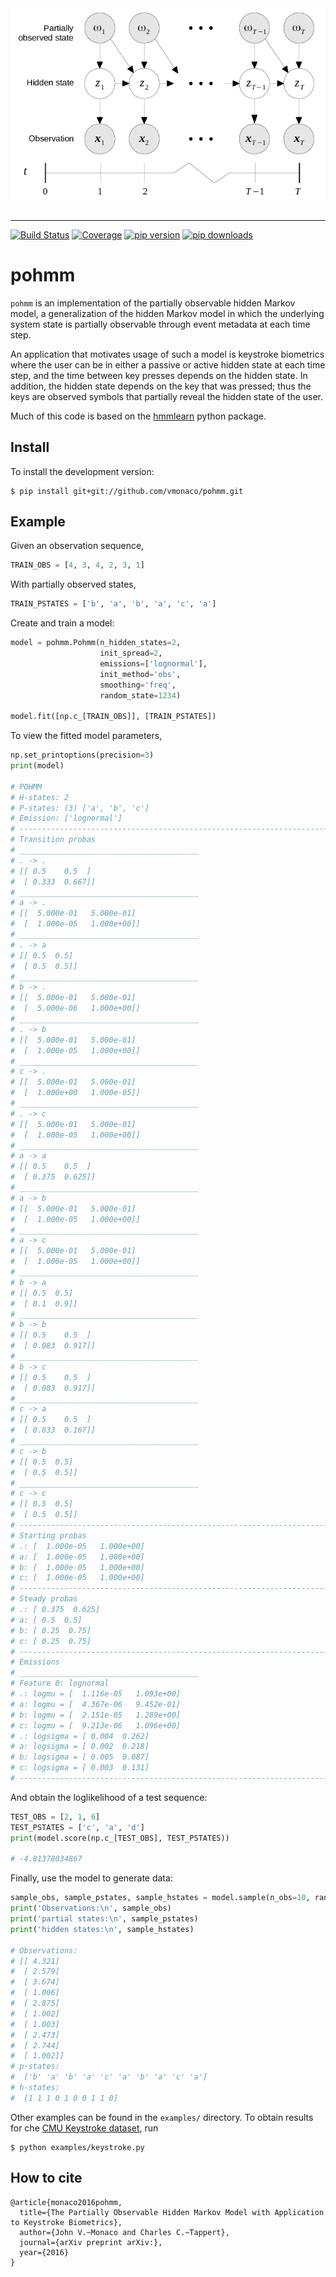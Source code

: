 <div align="center">
  <img src="figures/pohmm-structure.png"><br><br>
</div>

-----------------

[![Build Status](https://api.travis-ci.org/vmonaco/pohmm.png?branch=master)](https://travis-ci.org/vmonaco/pohmm) [![Coverage](https://coveralls.io/repos/vmonaco/pohmm/badge.svg?branch=master&service=github)](https://coveralls.io/github/vmonaco/pohmm?branch=master) [![pip version](https://img.shields.io/pypi/v/pohmm.svg)](https://pypi.python.org/pypi/pohmm) [![pip downloads](https://img.shields.io/pypi/dm/pohmm.svg)](https://pypi.python.org/pypi/pohmm)

# pohmm 

``pohmm`` is an implementation of the partially observable hidden Markov model, a generalization of the hidden Markov model in which the underlying system state is partially observable through event metadata at each time step.

An application that motivates usage of such a model is keystroke biometrics where the user can be in either a passive or active hidden state at each time step, and the time between key presses depends on the hidden state. In addition, the hidden state depends on the key that was pressed; thus the keys are observed symbols that partially reveal the hidden state of the user.

Much of this code is based on the [hmmlearn](https://github.com/hmmlearn/hmmlearn) python package.

## Install

To install the development version:

    $ pip install git+git://github.com/vmonaco/pohmm.git

## Example

Given an observation sequence,

```python
TRAIN_OBS = [4, 3, 4, 2, 3, 1]
```

With partially observed states,

```python
TRAIN_PSTATES = ['b', 'a', 'b', 'a', 'c', 'a']
```

Create and train a model:

```python
model = pohmm.Pohmm(n_hidden_states=2,
                    init_spread=2,
                    emissions=['lognormal'],
                    init_method='obs',
                    smoothing='freq',
                    random_state=1234)

model.fit([np.c_[TRAIN_OBS]], [TRAIN_PSTATES])
```

To view the fitted model parameters,

```python
np.set_printoptions(precision=3)
print(model)

# POHMM
# H-states: 2
# P-states: (3) ['a', 'b', 'c']
# Emission: ['lognormal']
# --------------------------------------------------------------------------------
# Transition probas
# ________________________________________
# . -> .
# [[ 0.5    0.5  ]
#  [ 0.333  0.667]]
# ________________________________________
# a -> .
# [[  5.000e-01   5.000e-01]
#  [  1.000e-05   1.000e+00]]
# ________________________________________
# . -> a
# [[ 0.5  0.5]
#  [ 0.5  0.5]]
# ________________________________________
# b -> .
# [[  5.000e-01   5.000e-01]
#  [  5.000e-06   1.000e+00]]
# ________________________________________
# . -> b
# [[  5.000e-01   5.000e-01]
#  [  1.000e-05   1.000e+00]]
# ________________________________________
# c -> .
# [[  5.000e-01   5.000e-01]
#  [  1.000e+00   1.000e-05]]
# ________________________________________
# . -> c
# [[  5.000e-01   5.000e-01]
#  [  1.000e-05   1.000e+00]]
# ________________________________________
# a -> a
# [[ 0.5    0.5  ]
#  [ 0.375  0.625]]
# ________________________________________
# a -> b
# [[  5.000e-01   5.000e-01]
#  [  1.000e-05   1.000e+00]]
# ________________________________________
# a -> c
# [[  5.000e-01   5.000e-01]
#  [  1.000e-05   1.000e+00]]
# ________________________________________
# b -> a
# [[ 0.5  0.5]
#  [ 0.1  0.9]]
# ________________________________________
# b -> b
# [[ 0.5    0.5  ]
#  [ 0.083  0.917]]
# ________________________________________
# b -> c
# [[ 0.5    0.5  ]
#  [ 0.083  0.917]]
# ________________________________________
# c -> a
# [[ 0.5    0.5  ]
#  [ 0.833  0.167]]
# ________________________________________
# c -> b
# [[ 0.5  0.5]
#  [ 0.5  0.5]]
# ________________________________________
# c -> c
# [[ 0.5  0.5]
#  [ 0.5  0.5]]
# --------------------------------------------------------------------------------
# Starting probas
# .: [  1.000e-05   1.000e+00]
# a: [  1.000e-05   1.000e+00]
# b: [  1.000e-05   1.000e+00]
# c: [  1.000e-05   1.000e+00]
# --------------------------------------------------------------------------------
# Steady probas
# .: [ 0.375  0.625]
# a: [ 0.5  0.5]
# b: [ 0.25  0.75]
# c: [ 0.25  0.75]
# --------------------------------------------------------------------------------
# Emissions
# ________________________________________
# Feature 0: lognormal
# .: logmu = [  1.116e-05   1.093e+00]
# a: logmu = [  4.367e-06   9.452e-01]
# b: logmu = [  2.151e-05   1.289e+00]
# c: logmu = [  9.213e-06   1.096e+00]
# .: logsigma = [ 0.004  0.262]
# a: logsigma = [ 0.002  0.218]
# b: logsigma = [ 0.005  0.087]
# c: logsigma = [ 0.003  0.131]
# --------------------------------------------------------------------------------
```

And obtain the loglikelihood of a test sequence:

```python
TEST_OBS = [2, 1, 6]
TEST_PSTATES = ['c', 'a', 'd']
print(model.score(np.c_[TEST_OBS], TEST_PSTATES))

# -4.81378034867
```

Finally, use the model to generate data:

```python
sample_obs, sample_pstates, sample_hstates = model.sample(n_obs=10, random_state=1234)
print('Observations:\n', sample_obs)
print('partial states:\n', sample_pstates)
print('hidden states:\n', sample_hstates)

# Observations:
# [[ 4.321]
#  [ 2.579]
#  [ 3.674]
#  [ 1.006]
#  [ 2.875]
#  [ 1.002]
#  [ 1.003]
#  [ 2.473]
#  [ 2.744]
#  [ 1.002]]
# p-states: 
#  ['b' 'a' 'b' 'a' 'c' 'a' 'b' 'a' 'c' 'a']
# h-states: 
#  [1 1 1 0 1 0 0 1 1 0]
```

Other examples can be found in the `examples/` directory. To obtain results for che [CMU Keystroke dataset](http://www.cs.cmu.edu/~keystroke/), run

    $ python examples/keystroke.py

## How to cite

```
@article{monaco2016pohmm,
  title={The Partially Observable Hidden Markov Model with Application to Keystroke Biometrics},
  author={John V.~Monaco and Charles C.~Tappert},
  journal={arXiv preprint arXiv:},
  year={2016}
}

```